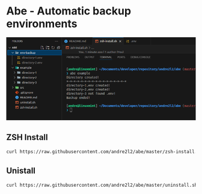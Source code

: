 # Abe - Automatic backup environments

<div align="center">
  <img src="./public/image.png" >
</div>

## ZSH Install

```bash
curl https://raw.githubusercontent.com/andre2l2/abe/master/zsh-install.sh | sh
```

## Unistall

```bash
curl https://raw.githubusercontent.com/andre2l2/abe/master/uninstall.sh | sh
```
